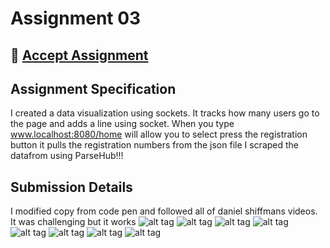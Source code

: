 # Assignment 03

## :star2: [Accept Assignment](https://classroom.github.com/assignment-invitations/dcb3f86f9439ea9075db3735c731f697)

## Assignment Specification
I created a data visualization using sockets. It tracks how many users go to the page and adds a line using socket. 
When you type www.localhost:8080/home will allow you to select press the registration button it pulls the registration numbers from the json file I scraped the datafrom using ParseHub!!!

## Submission Details
I modified copy from code pen and followed all of daniel shiffmans videos. It was challenging but it works 
![alt tag](http://url/img/imga.png)
![alt tag](http://url/img/imgb.png)
![alt tag](http://url/img/imgc.png)
![alt tag](http://url/img/imgd.png)
![alt tag](http://url/img/imge.png)
![alt tag](http://url/img/imgf.png)
![alt tag](http://url/img/imgg.png)
![alt tag](http://url/img/imgh.png)


